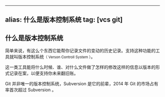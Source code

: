 
---
alias: 什么是版本控制系统
tag: [vcs git]
---

## 什么是版本控制系统

简单来说，有这么个东西它能帮你记录文件的变动的历史记录。支持这种功能的工具就叫版本控制系统<small>（ Verson Controll System ）</small>。

这一类工具能将什么时候、谁、对什么文件做了怎样的修改这样的信息以版本的形式记录在案，以便支持你未来翻旧账。

Git 并非唯一的版本控制系统，Subversion 是它的前辈，2014 年 Git 的市场占有率首次超过 Subversion 。
